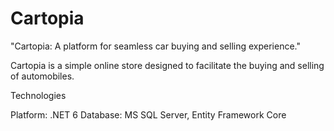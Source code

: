 # Cartopia
"Cartopia: A platform for seamless car buying and selling experience." 

Cartopia is a simple online store designed to facilitate the buying and selling of automobiles.

Technologies

Platform: .NET 6
Database: MS SQL Server, Entity Framework Core
